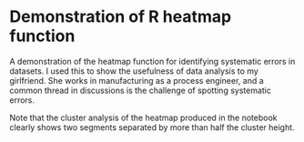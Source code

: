 # Demonstration of R heatmap function
A demonstration of the heatmap function for identifying systematic errors in datasets.
I used this to show the usefulness of data analysis to my girlfriend. She works in manufacturing as a process engineer, and a common thread in discussions is the challenge of spotting systematic errors.

Note that the cluster analysis of the heatmap produced in the notebook clearly shows two segments separated by more than half the cluster height.
